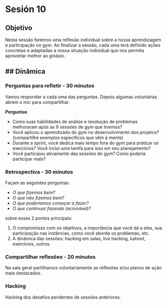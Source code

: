 # Sesión 10

## Objetivo

Nesta sessão faremos uma reflexão individual sobre a nossa aprendizagem  e
   participação no gym. Ao finalizar a sessão, cada uma terá definido
   ações concretas e adaptadas a nossa situação individual que nos
   permita aproveitar melhor ao ginásio.

## ## Dinâmica

### Perguntas para refletir - 30 minutos

Vamos responder a cada uma das perguntas. Depois algumas voluntárias 
   abrem o mic para compartilhar.

**Perguntas**

* Como suas habilidades de análise e resolução de problemas melhoraram
após as 9 sessões de gym que tivemos?
* Você aplicou o aprendizado do gym no desenvolvimento dos projetos?
(compartilhe exemplos específicos que vêm à mente)
* Durante a sprint, você dedica mais tempo fora do gym para praticar os
exercícios? Você inclui uma tarefa para isso em seu planejamento?
* Você participou ativamente das sessões do gym? Como poderia participar mais?

### Retrospectiva - 30 minutos

Façam as seguintes perguntas:
- _O que fizemos bem?_
- _O que não fizemos bem?_
- _O que poderíamos começar a fazer?_
- _O que continuar fazendo (acionável)?_

sobre esses 2 pontos principais:

1. O compromisso com os objetivos, a importância que você dá a eles, sua
   participação nas instâncias, como você aborda os problemas, etc.
2. A dinâmica das sessões: hacking em salas, live hacking, kahoot,
   exercícios, outros.

### Compartilhar reflexões - 20 minutos

Na sala geral partilhamos voluntariamente as reflexões e/ou planos de ação mais
destacados.

### Hacking

Hacking dos desafios pendentes de sessões anteriores.